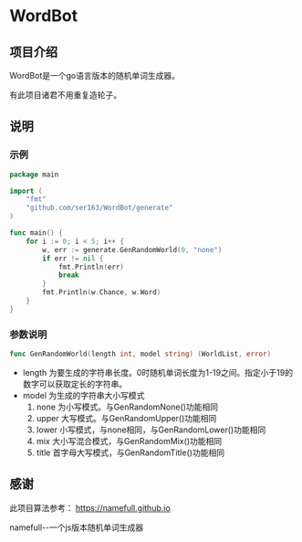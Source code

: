 # WordBot
## 项目介绍
  WordBot是一个go语言版本的随机单词生成器。

   有此项目诸君不用重复造轮子。
## 说明
### 示例
```go
package main

import (
	"fmt"
	"github.com/ser163/WordBot/generate"
)

func main() {
	for i := 0; i < 5; i++ {
		w, err := generate.GenRandomWorld(0, "none")
		if err != nil {
			fmt.Println(err)
			break
		}
		fmt.Println(w.Chance, w.Word)
	}
}
```
### 参数说明
```go
func GenRandomWorld(length int, model string) (WorldList, error)
```
- length 为要生成的字符串长度。0时随机单词长度为1-19之间。指定小于19的数字可以获取定长的字符串。
- model 为生成的字符串大小写模式
  1. none 为小写模式。与GenRandomNone()功能相同
  2. upper 大写模式。与GenRandomUpper()功能相同
  3. lower 小写模式，与none相同，与GenRandomLower()功能相同
  4. mix 大小写混合模式，与GenRandomMix()功能相同
  5. title 首字母大写模式，与GenRandomTitle()功能相同

## 感谢
此项目算法参考： https://namefull.github.io

namefull--一个js版本随机单词生成器
